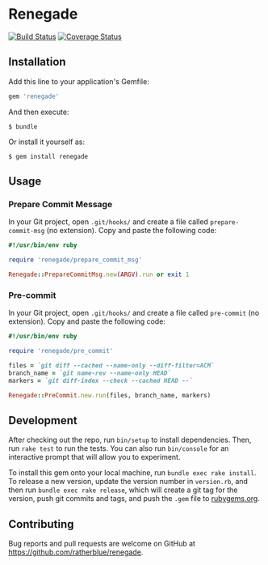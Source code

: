 # Renegade

[![Build Status](https://img.shields.io/travis/ratherblue/renegade.svg?style=flat-square)](https://travis-ci.org/ratherblue/renegade)
[![Coverage Status](https://img.shields.io/coveralls/ratherblue/renegade/master.svg?style=flat-square)](https://coveralls.io/r/ratherblue/renegade?branch=master)

## Installation

Add this line to your application's Gemfile:

```ruby
gem 'renegade'
```

And then execute:

    $ bundle

Or install it yourself as:

    $ gem install renegade

## Usage

### Prepare Commit Message
In your Git project, open `.git/hooks/` and create a file called `prepare-commit-msg` (no extension). Copy and paste the following code:

```rb
#!/usr/bin/env ruby

require 'renegade/prepare_commit_msg'

Renegade::PrepareCommitMsg.new(ARGV).run or exit 1
```

### Pre-commit
In your Git project, open `.git/hooks/` and create a file called `pre-commit` (no extension). Copy and paste the following code:

```rb
#!/usr/bin/env ruby

require 'renegade/pre_commit'

files = `git diff --cached --name-only --diff-filter=ACM`
branch_name = `git name-rev --name-only HEAD`
markers = `git diff-index --check --cached HEAD --`

Renegade::PreCommit.new.run(files, branch_name, markers)
```

## Development

After checking out the repo, run `bin/setup` to install dependencies. Then, run `rake test` to run the tests. You can also run `bin/console` for an interactive prompt that will allow you to experiment.

To install this gem onto your local machine, run `bundle exec rake install`. To release a new version, update the version number in `version.rb`, and then run `bundle exec rake release`, which will create a git tag for the version, push git commits and tags, and push the `.gem` file to [rubygems.org](https://rubygems.org).

## Contributing

Bug reports and pull requests are welcome on GitHub at https://github.com/ratherblue/renegade.
